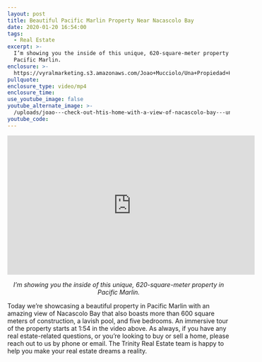 ```yaml
---
layout: post
title: Beautiful Pacific Marlin Property Near Nacascolo Bay
date: 2020-01-20 16:54:00
tags:
  - Real Estate
excerpt: >-
  I’m showing you the inside of this unique, 620-square-meter property in
  Pacific Marlin.
enclosure: >-
  https://vyralmarketing.s3.amazonaws.com/Joao+Mucciolo/Una+Propiedad+Hermosa+de+Pacific+Marlin+Cerca+de+la+Bahia+de+Nacascolo.mp4
pullquote:
enclosure_type: video/mp4
enclosure_time:
use_youtube_image: false
youtube_alternate_image: >-
  /uploads/joao---check-out-htis-home-with-a-view-of-nacascolo-bay---una-propiedad-hermosa-de-pacific-marlin-youtube.jpg
youtube_code:
---
```


<center><iframe width="560" height="315" src="https://www.youtube.com/embed/_27AWy6O9Y0?start=114" frameborder="0" allow="accelerometer; autoplay; encrypted-media; gyroscope; picture-in-picture" allowfullscreen=""></iframe></center>

<p style="text-align:center;"><em>I’m showing you the inside of this unique, 620-square-meter property in Pacific Marlin.</em></p>

Today we’re showcasing a beautiful property in Pacific Marlin with an amazing view of Nacascolo Bay that also boasts more than 600 square meters of construction, a lavish pool, and five bedrooms. An immersive tour of the property starts at 1:54 in the video above. As always, if you have any real estate-related questions, or you’re looking to buy or sell a home, please reach out to us by phone or email. The Trinity Real Estate team is happy to help you make your real estate dreams a reality.&nbsp;